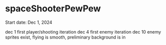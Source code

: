 # spaceShooterPewPew

Start date: Dec 1, 2024

dec 1  first player/shooting iteration
dec 4  first enemy iteration 
dec 10 enemy sprites exist, flying is smooth, preliminary background is in 
